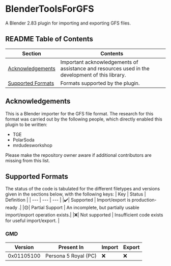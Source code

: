 # BlenderToolsForGFS
A Blender 2.83 plugin for importing and exporting GFS files.

<!--
#### ⚠ IMPORTANT NOTE ⚠

The export of models using this plugin is idiomatic and require a very specific arrangement of data and objects. Please [READ THE DOCUMENTATION]() (link incomplete for now, will link to documentation when written) to learn how to export models using the plugin.

You can also access the documentation from within Blender by inspecting the drop-down menu for the plugin in the Blender Preferences/Addons menu and clicking the link to the documentation, or by opening the PDF in the `docs` folder of the plugin repository.

#### ⚠ IMPORTANT NOTE ⚠
-->

## README Table of Contents
| Section | Contents |
|---|---|
| [Acknowledgements](#acknowledgements) | Important acknowledgements of assistance and resources used in the development of this library. |
| [Supported Formats](#supported-formats) | Formats supported by the plugin. |

## Acknowledgements
This is a Blender importer for the GFS file format. The research for this format was carried out by the following people, which directly enabled this plugin to be written:
- TGE
- PolarSoda
- mrdudesworkshop

Please make the repository owner aware if additional contributors are missing from this list.

## Supported Formats
The status of the code is tabulated for the different filetypes and versions given in the sections below, with the following keys:
| Key | Status | Definition |
| --- | --- | --- |
|✔️| Supported | Import/export is production-ready .|
|🟡| Partial Support | An incomplete, but partially usable import/export operation exists.|
|❌| Not supported | Insufficient code exists for useful import/export. |

### GMD
| Version | Present In | Import | Export |
|---|---|---|---|
| 0x01105100 | Persona 5 Royal (PC) | ❌ | ❌ |
